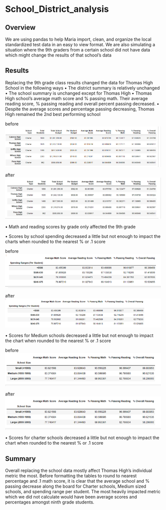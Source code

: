 # School_District_analysis

## Overview
We are using pandas to help Maria import, clean, and organize the local standardized test data in an easy to view format. We are also simulating a situation where the 9th graders from a certain school did not have data which might change the results of that school’s data

## Results

Replacing the 9th grade class results changed the data for Thomas High School in the following ways
•	The district summary is relatively unchanged 
•	The school summary is unchanged except for Thomas High
•	Thomas High school’s average math score and % passing math. Their average reading score, % passing reading and overall percent passing decreased. 
•	Despite the average scores and percentage passing decreasing, Thomas High remained the 2nd best performing school

before
![top5before.png](https://github.com/1fatpanda1/School_District_analysis/blob/main/Resources/Top%205%20before.png)

after
![top5after.png](https://github.com/1fatpanda1/School_District_analysis/blob/main/Resources/Top%205%20after.png)

•	Math and reading scores by grade only affected the 9th grade

•	Scores by school spending decreased a little but not enough to impact the charts when rounded to the nearest % or .1 score

before
![spendbefore](https://github.com/1fatpanda1/School_District_analysis/blob/main/Resources/Spending%20ranges%20before.png)

after
![spendafter.png](https://github.com/1fatpanda1/School_District_analysis/blob/main/Resources/Spending%20ranges%20after.png)

•	Scores for Medium schools decreased a little but not enough to impact the chart when rounded to the nearest % or .1 score

before
![bysizebefore](https://github.com/1fatpanda1/School_District_analysis/blob/main/Resources/By%20school%20size%20before.png)

after
![bysizeafter.png](https://github.com/1fatpanda1/School_District_analysis/blob/main/Resources/By%20school%20size%20before.png)

•	Scores for charter schools decreased a little but not enough to impact the chart when rounded to the nearest % or .1 score


## Summary
Overall replacing the school data mostly affect Thomas High’s individual metric the most. Before formatting the tables to round to nearest percentage and .1 math score, it is clear that the average school and % passing decrease along the board for Charter schools, Medium sized schools, and spending range per student. The most heavily impacted metric which we did not calculate would have been average scores and percentages amongst ninth grade students.
